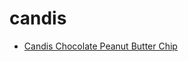 # candis

 * [Candis Chocolate Peanut Butter Chip](../index/c/candis-chocolate-peanut-butter-chip.json)
